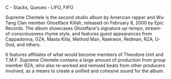 C - Stacks, Queues - LIFO, FIFO

Supreme Clientele is the second studio album by American rapper and Wu-Tang Clan member Ghostface Killah, released on February 8, 2000 by Epic Records.
The album showcases Ghostface's signature up-tempo, stream-of-consciousness rhyme style, and features guest appearances from Cappadonna, GZA, Masta Killa, Method Man, Raekwon, Redman, RZA, U-God, and others.

It features affiliates of what would become members of Theodore Unit and T.M.F. Supreme Clientele contains a large amount of production from group member RZA, who also re-worked and remixed beats from other producers involved, as a means to create a unified and cohesive sound for the album.
